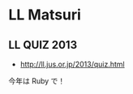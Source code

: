 LL Matsuri
==========

LL QUIZ 2013
------------

* http://ll.jus.or.jp/2013/quiz.html

今年は Ruby で！

